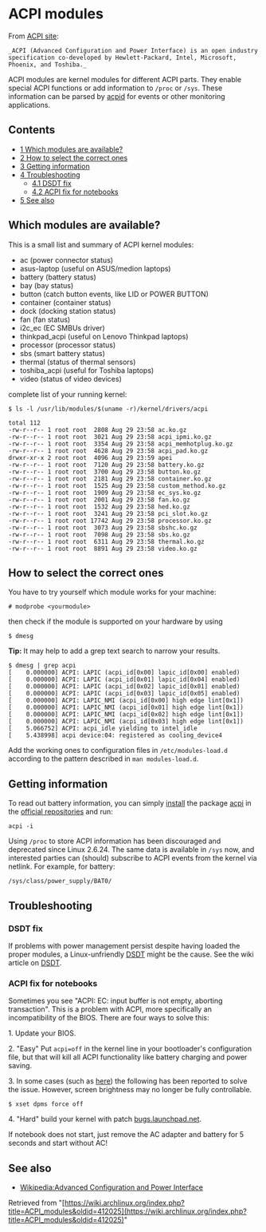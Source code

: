 # ACPI modules

From [ACPI site](http://www.acpi.info/):

	_ACPI (Advanced Configuration and Power Interface) is an open industry specification co-developed by Hewlett-Packard, Intel, Microsoft, Phoenix, and Toshiba._

ACPI modules are kernel modules for different ACPI parts. They enable special ACPI functions or add information to `/proc` or `/sys`. These information can be parsed by [acpid](/index.php/Acpid "Acpid") for events or other monitoring applications.

## Contents

*   [1 Which modules are available?](#Which_modules_are_available.3F)
*   [2 How to select the correct ones](#How_to_select_the_correct_ones)
*   [3 Getting information](#Getting_information)
*   [4 Troubleshooting](#Troubleshooting)
    *   [4.1 DSDT fix](#DSDT_fix)
    *   [4.2 ACPI fix for notebooks](#ACPI_fix_for_notebooks)
*   [5 See also](#See_also)

## Which modules are available?

This is a small list and summary of ACPI kernel modules:

*   ac (power connector status)
*   asus-laptop (useful on ASUS/medion laptops)
*   battery (battery status)
*   bay (bay status)
*   button (catch button events, like LID or POWER BUTTON)
*   container (container status)
*   dock (docking station status)
*   fan (fan status)
*   i2c_ec (EC SMBUs driver)
*   thinkpad_acpi (useful on Lenovo Thinkpad laptops)
*   processor (processor status)
*   sbs (smart battery status)
*   thermal (status of thermal sensors)
*   toshiba_acpi (useful for Toshiba laptops)
*   video (status of video devices)

complete list of your running kernel:

 `$ ls -l /usr/lib/modules/$(uname -r)/kernel/drivers/acpi` 

```
total 112
-rw-r--r-- 1 root root  2808 Aug 29 23:58 ac.ko.gz
-rw-r--r-- 1 root root  3021 Aug 29 23:58 acpi_ipmi.ko.gz
-rw-r--r-- 1 root root  3354 Aug 29 23:58 acpi_memhotplug.ko.gz
-rw-r--r-- 1 root root  4628 Aug 29 23:58 acpi_pad.ko.gz
drwxr-xr-x 2 root root  4096 Aug 29 23:59 apei
-rw-r--r-- 1 root root  7120 Aug 29 23:58 battery.ko.gz
-rw-r--r-- 1 root root  3700 Aug 29 23:58 button.ko.gz
-rw-r--r-- 1 root root  2181 Aug 29 23:58 container.ko.gz
-rw-r--r-- 1 root root  1525 Aug 29 23:58 custom_method.ko.gz
-rw-r--r-- 1 root root  1909 Aug 29 23:58 ec_sys.ko.gz
-rw-r--r-- 1 root root  2001 Aug 29 23:58 fan.ko.gz
-rw-r--r-- 1 root root  1532 Aug 29 23:58 hed.ko.gz
-rw-r--r-- 1 root root  3241 Aug 29 23:58 pci_slot.ko.gz
-rw-r--r-- 1 root root 17742 Aug 29 23:58 processor.ko.gz
-rw-r--r-- 1 root root  3073 Aug 29 23:58 sbshc.ko.gz
-rw-r--r-- 1 root root  7098 Aug 29 23:58 sbs.ko.gz
-rw-r--r-- 1 root root  6311 Aug 29 23:58 thermal.ko.gz
-rw-r--r-- 1 root root  8891 Aug 29 23:58 video.ko.gz

```

## How to select the correct ones

You have to try yourself which module works for your machine:

 `# modprobe <yourmodule>` 

then check if the module is supported on your hardware by using

 `$ dmesg` 

**Tip:** It may help to add a grep text search to narrow your results.

```
$ dmesg | grep acpi
[    0.000000] ACPI: LAPIC (acpi_id[0x00] lapic_id[0x00] enabled)
[    0.000000] ACPI: LAPIC (acpi_id[0x01] lapic_id[0x04] enabled)
[    0.000000] ACPI: LAPIC (acpi_id[0x02] lapic_id[0x01] enabled)
[    0.000000] ACPI: LAPIC (acpi_id[0x03] lapic_id[0x05] enabled)
[    0.000000] ACPI: LAPIC_NMI (acpi_id[0x00] high edge lint[0x1])
[    0.000000] ACPI: LAPIC_NMI (acpi_id[0x01] high edge lint[0x1])
[    0.000000] ACPI: LAPIC_NMI (acpi_id[0x02] high edge lint[0x1])
[    0.000000] ACPI: LAPIC_NMI (acpi_id[0x03] high edge lint[0x1])
[    5.066752] ACPI: acpi_idle yielding to intel_idle
[    5.438998] acpi device:04: registered as cooling_device4

```

Add the working ones to configuration files in `/etc/modules-load.d` according to the pattern described in `man modules-load.d`.

## Getting information

To read out battery information, you can simply [install](/index.php/Install "Install") the package [acpi](https://www.archlinux.org/packages/?name=acpi) in the [official repositories](/index.php/Official_repositories "Official repositories") and run:

```
acpi -i

```

Using `/proc` to store ACPI information has been discouraged and deprecated since Linux 2.6.24\. The same data is available in `/sys` now, and interested parties can (should) subscribe to ACPI events from the kernel via netlink. For example, for battery:

```
/sys/class/power_supply/BAT0/

```

## Troubleshooting

### DSDT fix

If problems with power management persist despite having loaded the proper modules, a Linux-unfriendly [DSDT](http://en.wikipedia.org/wiki/DSDT#ACPI_Tables) might be the cause. See the wiki article on [DSDT](/index.php/DSDT "DSDT").

### ACPI fix for notebooks

Sometimes you see "ACPI: EC: input buffer is not empty, aborting transaction". This is a problem with ACPI, more specifically an incompatibility of the BIOS. There are four ways to solve this:

1\. Update your BIOS.

2\. "Easy" Put `acpi=off` in the kernel line in your bootloader's configuration file, but that will kill all ACPI functionality like battery charging and power saving.

3\. In some cases (such as [here](http://ubuntuforums.org/showthread.php?p=8030130#10)) the following has been reported to solve the issue. However, screen brightness may no longer be fully controllable.

```
$ xset dpms force off

```

4\. "Hard" build your kernel with patch [bugs.launchpad.net](https://bugs.launchpad.net/ubuntu/+source/linux/+bug/578506).

If notebook does not start, just remove the AC adapter and battery for 5 seconds and start without AC!

## See also

*   [Wikipedia:Advanced Configuration and Power Interface](https://en.wikipedia.org/wiki/Advanced_Configuration_and_Power_Interface "wikipedia:Advanced Configuration and Power Interface")

Retrieved from "[https://wiki.archlinux.org/index.php?title=ACPI_modules&oldid=412025](https://wiki.archlinux.org/index.php?title=ACPI_modules&oldid=412025)"